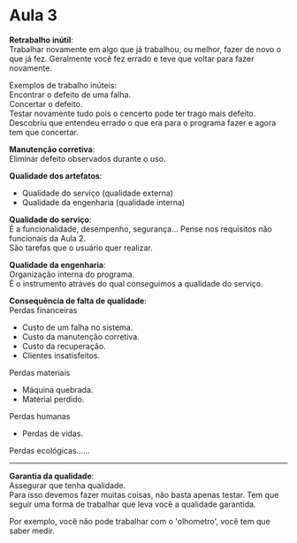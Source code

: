 # Aula 3

**Retrabalho inútil**:  
Trabalhar novamente em algo que já trabalhou, ou melhor, fazer de novo o que já fez. Geralmente você fez errado e teve que voltar para fazer novamente.  

Exemplos de trabalho inúteis:  
Encontrar o defeito de uma falha.  
Concertar o defeito.  
Testar novamente tudo pois o cencerto pode ter trago mais defeito.  
Descobriu que entendeu errado o que era para o programa fazer e agora tem que concertar.  

**Manutenção corretiva**:  
Eliminar defeito observados durante o uso.  

**Qualidade dos artefatos**:  
* Qualidade do serviço (qualidade externa)  
* Qualidade da engenharia (qualidade interna)  

**Qualidade do serviço**:  
É a funcionalidade, desempenho, segurança... Pense nos requisitos não funcionais da Aula 2.  
São tarefas que o usuário quer realizar.  

**Qualidade da engenharia**:  
Organização interna do programa.  
É o instrumento atráves do qual conseguimos a qualidade do serviço.  

**Consequência de falta de qualidade**:  
Perdas financeiras  
* Custo de um falha no sistema.  
* Custo da manutenção corretiva.  
* Custo da recuperação.  
* Clientes insatisfeitos.  

Perdas materiais  
* Máquina quebrada.  
* Material perdido.  

Perdas humanas  
* Perdas de vidas.  

Perdas ecológicas......

---

**Garantia da qualidade**:  
Assegurar que tenha qualidade.  
Para isso devemos fazer muitas coisas, não basta apenas testar. Tem que seguir uma forma de trabalhar que leva você a qualidade garantida.  

Por exemplo, você não pode trabalhar com o 'olhometro', você tem que saber medir.  
